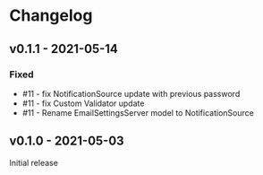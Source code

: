 # Changelog

## v0.1.1 - 2021-05-14

### Fixed

- #11 - fix NotificationSource update with previous password
- #11 - fix Custom Validator update
- #11 - Rename EmailSettingsServer model to NotificationSource

## v0.1.0 - 2021-05-03

Initial release
